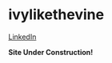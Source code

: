 # ivylikethevine

[LinkedIn](https://www.linkedin.com/ln/ivylikethevine)



**Site Under Construction!**